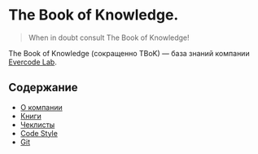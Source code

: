 # The Book of Knowledge.

> When in doubt consult The Book of Knowledge!

The Book of Knowledge (сокращенно TBoK) — база знаний компании [Evercode Lab](http://evercodelab.com).


## Содержание

* [О компании](/about/)
* [Книги](/books/)
* [Чеклисты](/checklists/)
* [Code Style](/code_style/)
* [Git](/git/)